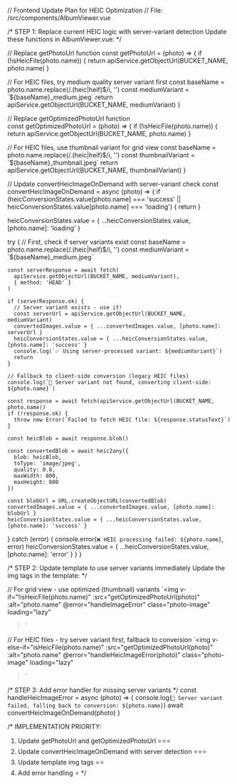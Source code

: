 // Frontend Update Plan for HEIC Optimization
// File: /src/components/AlbumViewer.vue

/* 
STEP 1: Replace current HEIC logic with server-variant detection
Update these functions in AlbumViewer.vue:
*/

// Replace getPhotoUrl function
const getPhotoUrl = (photo) => {
  if (!isHeicFile(photo.name)) {
    return apiService.getObjectUrl(BUCKET_NAME, photo.name)
  }
  
  // For HEIC files, try medium quality server variant first
  const baseName = photo.name.replace(/\.(heic|heif)$/i, '')
  const mediumVariant = `${baseName}_medium.jpeg`
  return apiService.getObjectUrl(BUCKET_NAME, mediumVariant)
}

// Replace getOptimizedPhotoUrl function  
const getOptimizedPhotoUrl = (photo) => {
  if (!isHeicFile(photo.name)) {
    return apiService.getObjectUrl(BUCKET_NAME, photo.name)
  }
  
  // For HEIC files, use thumbnail variant for grid view
  const baseName = photo.name.replace(/\.(heic|heif)$/i, '')
  const thumbnailVariant = `${baseName}_thumbnail.jpeg`
  return apiService.getObjectUrl(BUCKET_NAME, thumbnailVariant)
}

// Update convertHeicImageOnDemand with server-variant check
const convertHeicImageOnDemand = async (photo) => {
  if (heicConversionStates.value[photo.name] === 'success' || 
      heicConversionStates.value[photo.name] === 'loading') {
    return
  }
  
  heicConversionStates.value = { 
    ...heicConversionStates.value, 
    [photo.name]: 'loading' 
  }
  
  try {
    // First, check if server variants exist
    const baseName = photo.name.replace(/\.(heic|heif)$/i, '')
    const mediumVariant = `${baseName}_medium.jpeg`
    
    const serverResponse = await fetch(
      apiService.getObjectUrl(BUCKET_NAME, mediumVariant), 
      { method: 'HEAD' }
    )
    
    if (serverResponse.ok) {
      // Server variant exists - use it!
      const serverUrl = apiService.getObjectUrl(BUCKET_NAME, mediumVariant)
      convertedImages.value = { ...convertedImages.value, [photo.name]: serverUrl }
      heicConversionStates.value = { ...heicConversionStates.value, [photo.name]: 'success' }
      console.log(`✅ Using server-processed variant: ${mediumVariant}`)
      return
    }
    
    // Fallback to client-side conversion (legacy HEIC files)
    console.log(`🔄 Server variant not found, converting client-side: ${photo.name}`)
    
    const response = await fetch(apiService.getObjectUrl(BUCKET_NAME, photo.name))
    if (!response.ok) {
      throw new Error(`Failed to fetch HEIC file: ${response.statusText}`)
    }
    
    const heicBlob = await response.blob()
    
    const convertedBlob = await heic2any({
      blob: heicBlob,
      toType: 'image/jpeg',
      quality: 0.8,
      maxWidth: 800,
      maxHeight: 800
    })
    
    const blobUrl = URL.createObjectURL(convertedBlob)
    convertedImages.value = { ...convertedImages.value, [photo.name]: blobUrl }
    heicConversionStates.value = { ...heicConversionStates.value, [photo.name]: 'success' }
    
  } catch (error) {
    console.error(`❌ HEIC processing failed: ${photo.name}`, error)
    heicConversionStates.value = { ...heicConversionStates.value, [photo.name]: 'error' }
  }
}

/*
STEP 2: Update template to use server variants immediately
Update the img tags in the template:
*/

// For grid view - use optimized (thumbnail) variants
`<img 
  v-if="!isHeicFile(photo.name)"
  :src="getOptimizedPhotoUrl(photo)" 
  :alt="photo.name" 
  @error="handleImageError"
  class="photo-image"
  loading="lazy"
>`

// For HEIC files - try server variant first, fallback to conversion
`<img 
  v-else-if="isHeicFile(photo.name)"
  :src="getOptimizedPhotoUrl(photo)" 
  :alt="photo.name" 
  @error="handleHeicImageError(photo)"
  class="photo-image"
  loading="lazy"
>`

/*
STEP 3: Add error handler for missing server variants
*/
const handleHeicImageError = async (photo) => {
  console.log(`🔄 Server variant failed, falling back to conversion: ${photo.name}`)
  await convertHeicImageOnDemand(photo)
}

/*
IMPLEMENTATION PRIORITY:
1. Update getPhotoUrl and getOptimizedPhotoUrl ⭐⭐⭐
2. Update convertHeicImageOnDemand with server detection ⭐⭐⭐  
3. Update template img tags ⭐⭐
4. Add error handling ⭐
*/

